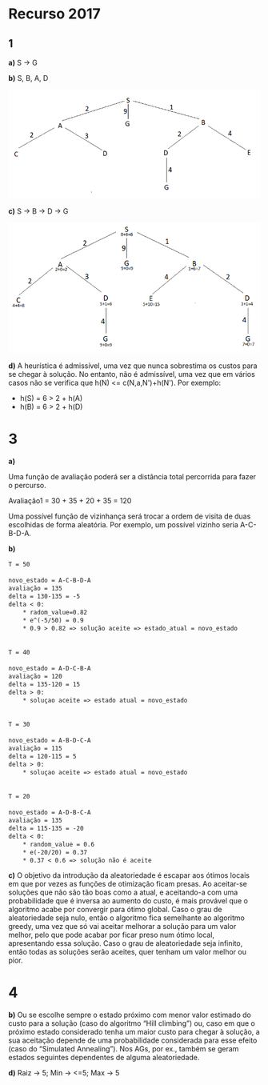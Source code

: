 # Recurso 2017

## 1

**a)** S -> G

**b)** S, B, A, D

![](images/ex_1b_2017R.png)

**c)** S -> B -> D -> G

![](images/ex_1c_2017R.png)

**d)** A heurística é admissível, uma vez que nunca sobrestima os custos para se chegar à solução. 
No entanto, não é admissível, uma vez que em vários casos não se verifica que h(N) <= c(N,a,N')+h(N'). Por exemplo: 
* h(S) = 6 > 2 + h(A)
* h(B) = 6 > 2 + h(D)

# 3

**a)** 

Uma função de avaliação poderá ser a distância total percorrida para fazer o percurso.

Avaliação1 = 30 + 35 + 20 + 35 = 120

Uma possível função de vizinhança será trocar a ordem de visita de duas escolhidas de forma aleatória. Por exemplo, um possível vizinho seria A-C-B-D-A.

**b)** 

```
T = 50

novo_estado = A-C-B-D-A 
avaliação = 135
delta = 130-135 = -5
delta < 0:
    * radom_value=0.82
    * e^(-5/50) = 0.9
    * 0.9 > 0.82 => solução aceite => estado_atual = novo_estado


T = 40

novo_estado = A-D-C-B-A
avaliação = 120
delta = 135-120 = 15
delta > 0:
    * soluçao aceite => estado atual = novo_estado


T = 30

novo_estado = A-B-D-C-A
avaliação = 115
delta = 120-115 = 5
delta > 0:
    * soluçao aceite => estado atual = novo_estado


T = 20

novo_estado = A-D-B-C-A
avaliação = 135
delta = 115-135 = -20
delta < 0:
    * random_value = 0.6
    * e(-20/20) = 0.37
    * 0.37 < 0.6 => solução não é aceite
```

**c)** O objetivo da introdução da aleatoriedade é escapar aos ótimos locais em que por vezes as funções de otimização ficam presas. Ao aceitar-se soluções que não são tão boas como a atual, e aceitando-a com uma probabilidade que é inversa ao aumento do custo, é mais provável que o algoritmo acabe por convergir para ótimo global. Caso o grau de aleatoriedade seja nulo, então o algoritmo fica semelhante ao algoritmo greedy, uma vez que só vai aceitar melhorar a solução para um valor melhor, pelo que pode acabar por ficar preso num ótimo local, apresentando essa solução. Caso o grau de aleatoriedade seja infinito, então todas as soluções serão aceites, quer tenham um valor melhor ou pior.

# 4

**b)** Ou se escolhe sempre o estado próximo com menor valor estimado do custo para a solução (caso do algoritmo “Hill climbing”) ou, caso em que o próximo estado considerado tenha um maior custo para chegar à solução, a sua aceitação depende de uma probabilidade considerada para esse efeito (caso do  “Simulated  Annealing”).  Nos  AGs,  por  ex.,  também  se  geram  estados  seguintes  dependentes  de alguma aleatoriedade.

**d)** Raiz -> 5; Min -> <=5; Max -> 5


